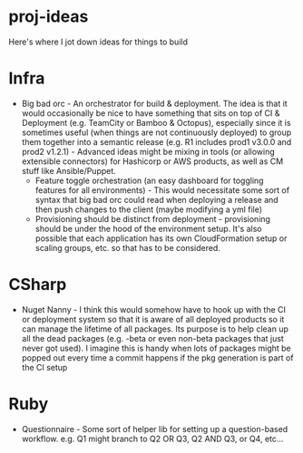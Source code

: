 # proj-ideas
Here's where I jot down ideas for things to build

# Infra
* Big bad orc - An orchestrator for build & deployment. The idea is that it would occasionally be nice to have something that sits on top of CI & Deployment (e.g. TeamCity or Bamboo & Octopus), especially since it is sometimes useful (when things are not continuously deployed) to group them together into a semantic release (e.g. R1 includes prod1 v3.0.0 and prod2 v1.2.1) - Advanced ideas might be mixing in tools (or allowing extensible connectors) for Hashicorp or AWS products, as well as CM stuff like Ansible/Puppet.
  * Feature toggle orchestration (an easy dashboard for toggling features for all environments) - This would necessitate some sort of syntax that big bad orc could read when deploying a release and then push changes to the client (maybe modifying a yml file)
  * Provisioning should be distinct from deployment - provisioning should be under the hood of the environment setup. It's also possible that each application has its own CloudFormation setup or scaling groups, etc. so that has to be considered.

# CSharp

* Nuget Nanny - I think this would somehow have to hook up with the CI or deployment system so that it is aware of all deployed products so it can manage the lifetime of all packages. Its purpose is to help clean up all the dead packages (e.g. -beta or even non-beta packages that just never got used). I imagine this is handy when lots of packages might be popped out every time a commit happens if the pkg generation is part of the CI setup

# Ruby

* Questionnaire - Some sort of helper lib for setting up a question-based workflow. e.g. Q1 might branch to Q2 OR Q3, Q2 AND Q3, or Q4, etc...
